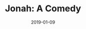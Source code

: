 ---
date: 2019-01-09
dateYear: 2019
isbn: 
title: "Jonah: A Comedy"
subtitle: 
description: 
cover: jonah-a-comedy.png
pageCount: 439
authors: Matt Mikalatos
publishers: Tyndale House Publishers, Inc.
published: 2018
publishedYear: 2017
shelves:
---